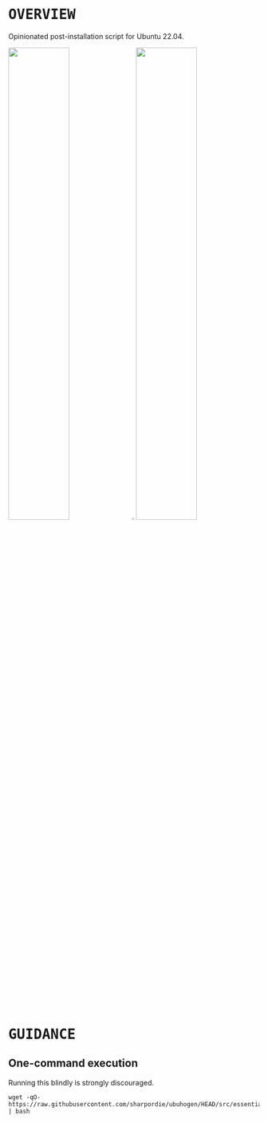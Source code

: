 # <samp>OVERVIEW</samp>

Opinionated post-installation script for Ubuntu 22.04.

<img src="https://fakeimg.pl/852x480/000/fff" width="49.25%"/><img src="https://upload.wikimedia.org/wikipedia/commons/c/ca/1x1.png" width="1.5%"/><img src="https://fakeimg.pl/852x480/000/fff" width="49.25%"/>

# <samp>GUIDANCE</samp>

## One-command execution

Running this blindly is strongly discouraged.

```shell
wget -qO- https://raw.githubusercontent.com/sharpordie/ubuhogen/HEAD/src/essentials.sh | bash
```